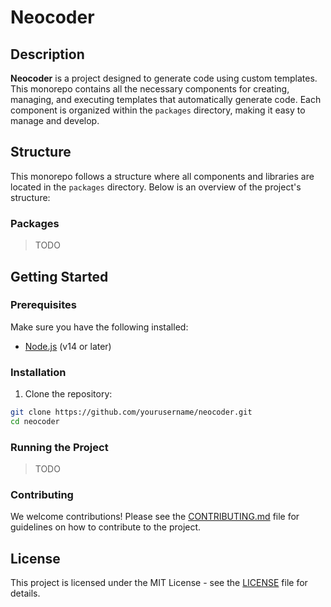 # Neocoder

## Description

**Neocoder** is a project designed to generate code using custom templates. This monorepo contains all the necessary components for creating, managing, and executing templates that automatically generate code. Each component is organized within the `packages` directory, making it easy to manage and develop.

## Structure

This monorepo follows a structure where all components and libraries are located in the `packages` directory. Below is an overview of the project's structure:

### Packages

> TODO

## Getting Started

### Prerequisites

Make sure you have the following installed:

- [Node.js](https://nodejs.org/) (v14 or later)

### Installation

1. Clone the repository:

```bash
git clone https://github.com/yourusername/neocoder.git
cd neocoder
```

### Running the Project

> TODO

### Contributing

We welcome contributions! Please see the [CONTRIBUTING.md](CONTRIBUTING.md) file for guidelines on how to contribute to the project.

## License

This project is licensed under the MIT License - see the [LICENSE](LICENSE) file for details.
